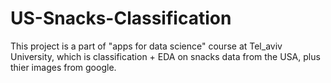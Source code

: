 # US-Snacks-Classification
This project is a part of "apps for data science" course at Tel_aviv University, which is classification + EDA on snacks data from the USA, plus thier images from google.

